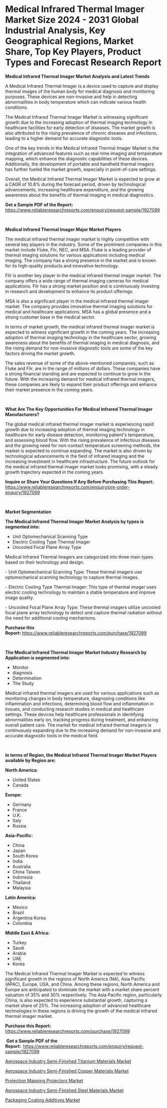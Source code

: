 <p><h1>Medical Infrared Thermal Imager Market Size 2024 - 2031 Global Industrial Analysis, Key Geographical Regions, Market Share, Top Key Players, Product Types and Forecast Research Report</h1></p><p><strong>Medical Infrared Thermal Imager Market Analysis and Latest Trends</strong></p>
<p><p>A Medical Infrared Thermal Imager is a device used to capture and display thermal images of the human body for medical diagnosis and monitoring purposes. These devices are non-invasive and help in detecting abnormalities in body temperature which can indicate various health conditions.</p><p>The Medical Infrared Thermal Imager Market is witnessing significant growth due to the increasing adoption of thermal imaging technology in healthcare facilities for early detection of diseases. The market growth is also attributed to the rising prevalence of chronic diseases and infections, leading to a higher demand for accurate diagnostic tools.</p><p>One of the key trends in the Medical Infrared Thermal Imager Market is the integration of advanced features such as real-time imaging and temperature mapping, which enhance the diagnostic capabilities of these devices. Additionally, the development of portable and handheld thermal imagers has further fueled the market growth, especially in point-of-care settings.</p><p>Overall, the Medical Infrared Thermal Imager Market is expected to grow at a CAGR of 10.8% during the forecast period, driven by technological advancements, increasing healthcare expenditure, and the growing awareness about the benefits of thermal imaging in medical diagnostics.</p></p>
<p><strong>Get a Sample PDF of the Report:&nbsp;</strong> <a href="https://www.reliableresearchreports.com/enquiry/request-sample/1927099">https://www.reliableresearchreports.com/enquiry/request-sample/1927099</a></p>
<p>&nbsp;</p>
<p><strong>Medical Infrared Thermal Imager Major Market Players</strong></p>
<p><p>The medical infrared thermal imager market is highly competitive with several key players in the industry. Some of the prominent companies in this market include Fluke, Flir, NEC, and MSA. Fluke is a leading provider of thermal imaging solutions for various applications including medical imaging. The company has a strong presence in the market and is known for its high-quality products and innovative technology.</p><p>Flir is another key player in the medical infrared thermal imager market. The company offers a wide range of thermal imaging cameras for medical applications. Flir has a strong market position and is continuously investing in research and development to enhance its product offerings.</p><p>MSA is also a significant player in the medical infrared thermal imager market. The company provides innovative thermal imaging solutions for medical and healthcare applications. MSA has a global presence and a strong customer base in the medical sector.</p><p>In terms of market growth, the medical infrared thermal imager market is expected to witness significant growth in the coming years. The increasing adoption of thermal imaging technology in the healthcare sector, growing awareness about the benefits of thermal imaging in medical diagnosis, and the rising demand for non-invasive diagnostic tools are some of the key factors driving the market growth.</p><p>The sales revenue of some of the above-mentioned companies, such as Fluke and Flir, are in the range of millions of dollars. These companies have a strong financial standing and are expected to continue to grow in the future. With the increasing demand for medical infrared thermal imagers, these companies are likely to expand their product offerings and enhance their market presence in the coming years.</p></p>
<p>&nbsp;</p>
<p><strong>What Are The Key Opportunities For Medical Infrared Thermal Imager Manufacturers?</strong></p>
<p><p>The global medical infrared thermal imager market is experiencing rapid growth due to increasing adoption of thermal imaging technology in healthcare for early disease detection, monitoring patient's temperature, and assessing blood flow. With the rising prevalence of infectious diseases and the growing need for non-contact temperature screening methods, the market is expected to continue expanding. The market is also driven by technological advancements in the field of infrared imaging and the increasing investment in healthcare infrastructure. The future outlook for the medical infrared thermal imager market looks promising, with a steady growth trajectory expected in the coming years.</p></p>
<p><strong>Inquire or Share Your Questions If Any Before Purchasing This Report:</strong> <a href="https://www.reliableresearchreports.com/enquiry/pre-order-enquiry/1927099">https://www.reliableresearchreports.com/enquiry/pre-order-enquiry/1927099</a></p>
<p>&nbsp;</p>
<p><strong>Market Segmentation</strong></p>
<p><strong>The Medical Infrared Thermal Imager Market Analysis by types is segmented into:</strong></p>
<p><ul><li>Unit Optomechanical Scanning Type</li><li>Electric Cooling Type Thermal Imager</li><li>Uncooled Focal Plane Array Type</li></ul></p>
<p><p>Medical Infrared Thermal Imagers are categorized into three main types based on their technology and design. </p><p>- Unit Optomechanical Scanning Type: These thermal imagers use optomechanical scanning technology to capture thermal images. </p><p>- Electric Cooling Type Thermal Imager: This type of thermal imager uses electric cooling technology to maintain a stable temperature and improve image quality. </p><p>- Uncooled Focal Plane Array Type: These thermal imagers utilize uncooled focal plane array technology to detect and capture thermal radiation without the need for additional cooling mechanisms.</p></p>
<p><strong>Purchase this Report:&nbsp;</strong><a href="https://www.reliableresearchreports.com/purchase/1927099">https://www.reliableresearchreports.com/purchase/1927099</a></p>
<p>&nbsp;</p>
<p><strong>The Medical Infrared Thermal Imager Market Industry Research by Application is segmented into:</strong></p>
<p><ul><li>Monitor</li><li>diagnosis</li><li>Determination</li><li>The Study</li></ul></p>
<p><p>Medical infrared thermal imagers are used for various applications such as monitoring changes in body temperature, diagnosing conditions like inflammation and infections, determining blood flow and inflammation in tissues, and conducting research studies in medical and healthcare settings. These devices help healthcare professionals in identifying abnormalities early on, tracking progress during treatment, and enhancing overall patient care. The market for medical infrared thermal imagers is continuously expanding due to the increasing demand for non-invasive and accurate diagnostic tools in the medical field.</p></p>
<p>&nbsp;</p>
<p><strong>In terms of Region, the Medical Infrared Thermal Imager Market Players available by Region are:</strong></p>
<p>
    <p> <strong> North America: </strong>
        <ul>
            <li>United States</li>
            <li>Canada</li>
        </ul>
        </p> 
    <p> <strong> Europe: </strong>
        <ul>
            <li>Germany</li>
            <li>France</li>
            <li>U.K.</li>
            <li>Italy</li>
            <li>Russia</li>
        </ul>
        </p> 
    <p> <strong> Asia-Pacific: </strong>
        <ul>
            <li>China</li>
            <li>Japan</li>
            <li>South Korea</li>
            <li>India</li>
            <li>Australia</li>
            <li>China Taiwan</li>
            <li>Indonesia</li>
            <li>Thailand</li>
            <li>Malaysia</li>
        </ul>
        </p> 
    <p> <strong> Latin America: </strong>
        <ul>
            <li>Mexico</li>
            <li>Brazil</li>
            <li>Argentina Korea</li>
            <li>Colombia</li>
        </ul>
        </p> 
    <p> <strong> Middle East & Africa: </strong>
        <ul>
            <li>Turkey</li>
            <li>Saudi</li>
            <li>Arabia</li>
            <li>UAE</li>
            <li>Korea</li>
        </ul>
    </p>
    </p>
<p><p>The Medical Infrared Thermal Imager Market is expected to witness significant growth in the regions of North America (NA), Asia Pacific (APAC), Europe, USA, and China. Among these regions, North America and Europe are anticipated to dominate the market with a market share percent valuation of 35% and 30% respectively. The Asia Pacific region, particularly China, is also expected to experience substantial growth, capturing a market share of 25%. The increasing adoption of advanced healthcare technologies in these regions is driving the growth of the medical infrared thermal imager market.</p></p>
<p><strong>Purchase this Report: </strong><a href="https://www.reliableresearchreports.com/purchase/1927099">https://www.reliableresearchreports.com/purchase/1927099</a></p>
<p>&nbsp;<strong>Get a Sample PDF of the Report:&nbsp;&nbsp;</strong><a href="https://www.reliableresearchreports.com/enquiry/request-sample/1927099">https://www.reliableresearchreports.com/enquiry/request-sample/1927099</a></p>
<p><strong></strong></p>
<p><p><a href="https://iodized-pantydraco-05c.notion.site/Aerospace-Industry-Semi-Finished-Titanium-Materials-Market-Furnish-Information-about-Market-Size-Ma-6f7e4e84a12844b48e267d68696ab3b5">Aerospace Industry Semi-Finished Titanium Materials Market</a></p><p><a href="https://three-jumbo-f6d.notion.site/Decoding-the-Aerospace-Industry-Semi-Finished-Copper-Materials-Market-A-Deep-Dive-into-the-Latest-M-9b6384baa124478ebfa01de3ccfbf9aa">Aerospace Industry Semi-Finished Copper Materials Market</a></p><p><a href="https://view.publitas.com/reportprime-1/global-projection-mapping-projectors-market-by-types-applications-and-major-players-with-regional-growth-rate-analysis-and-development-situation-from-2024-to-2031/">Projection Mapping Projectors Market</a></p><p><a href="https://noble-drawer-34c.notion.site/Aerospace-Industry-Semi-Finished-Steel-Materials-Market-Size-Evaluating-its-Market-Trends-Growth--4b67b1ece1c4463ebc18d40b233d8617">Aerospace Industry Semi-Finished Steel Materials Market</a></p><p><a href="https://view.publitas.com/reportprime-1/packaging-coating-additives-market-a-comprehensive-report-of-its-market-share-growth-trends-2024-2031/">Packaging Coating Additives Market</a></p></p>